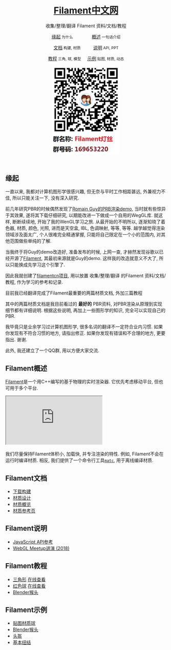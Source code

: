 <body><div class="wrapper">
	<header>
		<h1><a href="https://jerkwin.github.io/filamentcn/">Filament中文网</a></h1>
		<p>收集/整理/翻译 Filament 资料/文档/教程</p>
		<p class="view"><a href="#缘起">缘起</a><small> 为什么</small>&nbsp;&nbsp;&nbsp;&nbsp;&nbsp;&nbsp;&nbsp;&nbsp;&nbsp;&nbsp;&nbsp;&nbsp;&nbsp;&nbsp;
		<a href="#概述">概述</a><small> 一句话介绍</small></p>
		<p class="view"><a href="#文档">文档</a><small> 构建, 材质</small>&nbsp;&nbsp;&nbsp;&nbsp;&nbsp;&nbsp;&nbsp;&nbsp;&nbsp;
		<a href="#说明">说明</a><small> API, PPT</small></p>
		<p class="view"><a href="#教程">教程</a><small> 三角, 球, 模型</small>&nbsp;&nbsp;&nbsp;&nbsp;
		<a href="#示例">示例</a><small> 贴图, 材质, 动态</small></p>
		<p><img src="./jscss/二维码.png" alt=""></p>
	</header>

<h2 id="缘起">缘起</h2>

<p>一直以来, 我都对计算机图形学很感兴趣, 但无奈与平时工作相距甚远, 外兼视力不佳, 所以只能关注一下, 没有深入研究.</p>
<p>前几年研究PBR的时候偶然发现了<a href="http://www.curious-creature.com/2017/08/14/physically-based-rendering-demo/">Romain Guy的PRB渲染demo</a>, 当时就有些惊异于其效果, 遂将其下载仔细研究, 以期能改进一下做成一个自用的WegGL库. 就这样, 断断续续地, 开始了我的WenGL学习之旅. 从最开始的不明所以, 逐渐知晓了着色器, 材质, 颜色, 光照, 进而是天空盒, IBL, 色调映射, 等等, 等等. 越学越觉得渲染领域涉及面太广, 个人很难完全精通掌握, 只能将自己限定在一个小的范围内, 对其他范围做些单纯的了解.</p>
<p>当我终于将Guy的demo改造好, 准备发布的时候, 上网一查, 才赫然发现谷歌以已经开源了<a href="https://github.com/google/filament">Filament</a>, 其最初来源就是Guy的demo. 这样我的改造就意义不大了, 所以只能换成先学习这个引擎了.</p>
<p>因此我就创建了<a href="https://jerkwin.github.io/filamentcn/">filamentcn项目</a>, 用以放置 收集/整理/翻译 的Filament 资料/文档/教程, 作为学习的参考和记录.</p>
<p>目前我已经翻译完成了Filament最重要的两篇材质文档, 外加三篇教程</p>
<p>其中的两篇材质文档是我目前看过的 <strong>最好的</strong> PBR资料, 对PBR渲染从原理到实现细节都有详细说明. 根据这些说明, 再加上一些图形学的知识, 完全可以实现自己的PBR.</p>
<p>我毕竟只是业余学习过计算机图形学, 很多名词的翻译不一定符合业内习惯. 如果你发现有不符合习惯的地方, 请指出修正. 如果你发现有错误和不合理的地方, 更要指出. 谢谢.</p>
<p>此外, 我还建立了一个QQ群, 用以方便大家交流.</p>

<h2 id="概述">Filament概述</h2></p>

<p><a href="https://github.com/google/filament">Filament</a>是一个用C++编写的基于物理的实时渲染器. 它优先考虑移动平台, 但也可用于多个平台.</p>
<p><iframe src="https://google.github.io/filament/webgl/demo_suzanne.html"></iframe></p>
<p>我们尽量保持Filament体积小, 加载快, 并专注渲染的特性. 例如, Filament不会在运行时编译材质. 相反, 我们提供了一个命令行工具<a href="https://github.com/google/filament/tree/master/tools/matc"><code>matc</code></a>, 用于离线编译材质.</p>

<h2 id="文档">Filament文档</h2>

<ul class="incremental">
<li><a href="">下载构建</a></li>
<li><a href="Filament.md.html">材质设计</a> <!--a href="https://google.github.io/filament/Filament.md.html">(原始文档)</a--></li>
<li><a href="Materials.md.html">材质概览</a> <!--a href="https://google.github.io/filament/Materials.md.html">(原始文档)</a--></li>
<li><a href="Material_Properties.pdf">材质参考页</a>
</li>
</ul>

<h2 id="说明">Filament说明</h2>

<ul class="incremental">
<li><a href="https://google.github.io/filament/webgl/reference.html">JavaScript API参考</a></li>
<li><a href="https://prideout.net/slides/filawasm">WebGL Meetup讲演 (2018)</a></li>
</li>
</ul>

<h2 id="教程">Filament教程</h2>
<ul class="incremental">
<li><a href="T1_triangle.md.html">三角形</a> <a href="./tutorial/triangle.html">在线查看</a></li>
<li><a href="https://google.github.io/filament/webgl/tutorial_redball.html">红色球</a> <a href="./tutorial/redball.html">在线查看</a></li>
<li><a href="https://google.github.io/filament/webgl/tutorial_suzanne.html">Blender猴头</a></li>
</ul>

<h2 id="示例">Filament示例</h2>
<ul class="incremental">
<li><a href="https://google.github.io/filament/webgl/parquet.html">贴图材质球</a></li>
<li><a href="https://google.github.io/filament/webgl/suzanne.html">Blender猴头</a></li>
<li><a href="https://google.github.io/filament/webgl/helmet.html">头盔</a></li>
<li><a href="https://prideout.net/knotess/">基本纽结</a></li>
</ul>

</div></body>